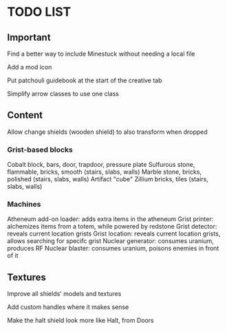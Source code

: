 # TODO LIST #

## Important ##

Find a better way to include Minestuck without needing a local file

Add a mod icon

Put patchouli guidebook at the start of the creative tab

Simplify arrow classes to use one class

## Content ##

Allow change shields (wooden shield) to also transform when dropped

### Grist-based blocks ###

Cobalt block, bars, door, trapdoor, pressure plate
Sulfurous stone, flammable, bricks, smooth (stairs, slabs, walls)
Marble stone, bricks, polished (stairs, slabs, walls)
Artifact "cube"
Zillium bricks, tiles (stairs, slabs, walls)

### Machines ###

Atheneum add-on loader: adds extra items in the atheneum
Grist printer: alchemizes items from a totem, while powered by redstone
Grist detector: reveals current location grists
Grist location: reveals current location grists, allows searching for specifc grist
Nuclear generator: consumes uranium, produces RF
Nuclear blaster: consumes uranium, poisons enemies in front of it

## Textures ##

Improve all shields' models and textures

Add custom handles where it makes sense

Make the halt shield look more like Halt, from Doors
